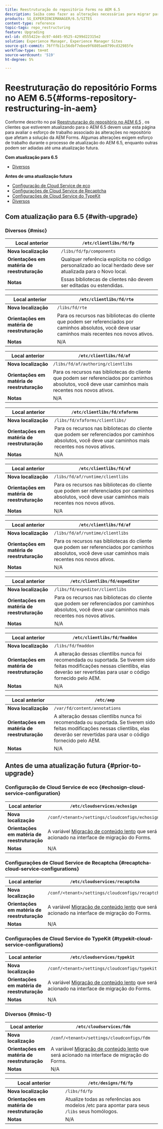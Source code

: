 ```yaml
---
title: Reestruturação do repositório Forms no AEM 6.5
description: Saiba como fazer as alterações necessárias para migrar para a nova estrutura do repositório no AEM 6.5 para Forms.
products: SG_EXPERIENCEMANAGER/6.5/SITES
content-type: reference
topic-tags: repo_restructuring
feature: Upgrading
exl-id: d555422e-dc97-4d45-9525-4299d22315e2
solution: Experience Manager, Experience Manager Sites
source-git-commit: 76fffb11c56dbf7ebee9f6805ae0799cd32985fe
workflow-type: tm+mt
source-wordcount: '519'
ht-degree: 5%

---
```


# Reestruturação do repositório Forms no AEM 6.5{#forms-repository-restructuring-in-aem}

Conforme descrito no pai [Reestruturação do repositório no AEM 6.5](/help/sites-deploying/repository-restructuring.md) , os clientes que estiverem atualizando para o AEM 6.5 devem usar esta página para avaliar o esforço de trabalho associado às alterações no repositório que afetam a solução da AEM Forms. Algumas alterações exigem esforço de trabalho durante o processo de atualização do AEM 6.5, enquanto outras podem ser adiadas até uma atualização futura.

**Com atualização para 6.5**

* [Diversos](/help/sites-deploying/forms-repository-restructuring-in-aem-6-5.md#misc)

**Antes de uma atualização futura**

* [Configuração de Cloud Service de eco](/help/sites-deploying/forms-repository-restructuring-in-aem-6-5.md#echosign-cloud-service-configuration)
* [Configurações de Cloud Service de Recaptcha](/help/sites-deploying/forms-repository-restructuring-in-aem-6-5.md#recaptcha-cloud-service-configurations)
* [Configurações de Cloud Service do TypeKit](/help/sites-deploying/forms-repository-restructuring-in-aem-6-5.md#typekit-cloud-service-configurations)
* [Diversos](/help/sites-deploying/forms-repository-restructuring-in-aem-6-5.md#misc)

## Com atualização para 6.5 {#with-upgrade}

### Diversos {#misc}

| **Local anterior** | `/etc/clientlibs/fd/fp` |
|---|---|
| **Nova localização** | `/libs/fd/fp/components` |
| **Orientações em matéria de reestruturação** | Qualquer referência explícita no código personalizado ao local herdado deve ser atualizada para o Novo local. |
| **Notas** | Essas bibliotecas de clientes não devem ser editadas ou estendidas. |

| **Local anterior** | `/etc/clientlibs/fd/rte` |
|---|---|
| **Nova localização** | `/libs/fd/rte` |
| **Orientações em matéria de reestruturação** | Para os recursos nas bibliotecas do cliente que podem ser referenciados por caminhos absolutos, você deve usar caminhos mais recentes nos novos ativos. |
| **Notas** | N/A |

| **Local anterior** | `/etc/clientlibs/fd/af` |
|---|---|
| **Nova localização** | `/libs/fd/af/authoring/clientlibs` |
| **Orientações em matéria de reestruturação** | Para os recursos nas bibliotecas do cliente que podem ser referenciados por caminhos absolutos, você deve usar caminhos mais recentes nos novos ativos. |
| **Notas** | N/A |

| **Local anterior** | `/etc/clientlibs/fd/xfaforms` |
|---|---|
| **Nova localização** | `/libs/fd/xfaforms/clientlibs/` |
| **Orientações em matéria de reestruturação** | Para os recursos nas bibliotecas do cliente que podem ser referenciados por caminhos absolutos, você deve usar caminhos mais recentes nos novos ativos. |
| **Notas** | N/A |

| **Local anterior** | `/etc/clientlibs/fd/af` |
|---|---|
| **Nova localização** | `/libs/fd/af/runtime/clientlibs` |
| **Orientações em matéria de reestruturação** | Para os recursos nas bibliotecas do cliente que podem ser referenciados por caminhos absolutos, você deve usar caminhos mais recentes nos novos ativos. |
| **Notas** | N/A |

| **Local anterior** | `/etc/clientlibs/fd/af` |
|---|---|
| **Nova localização** | `/libs/fd/af/runtime/clientlibs` |
| **Orientações em matéria de reestruturação** | Para os recursos nas bibliotecas do cliente que podem ser referenciados por caminhos absolutos, você deve usar caminhos mais recentes nos novos ativos. |
| **Notas** | N/A |

| **Local anterior** | `/etc/clientlibs/fd/expeditor` |
|---|---|
| **Nova localização** | `/libs/fd/expeditor/clientlibs` |
| **Orientações em matéria de reestruturação** | Para os recursos nas bibliotecas do cliente que podem ser referenciados por caminhos absolutos, você deve usar caminhos mais recentes nos novos ativos. |
| **Notas** | N/A |

| **Local anterior** | `/etc/clientlibs/fd/fmaddon` |
|---|---|
| **Nova localização** | `/libs/fd/fmaddon` |
| **Orientações em matéria de reestruturação** | A alteração dessas clientlibs nunca foi recomendada ou suportada. Se tiverem sido feitas modificações nessas clientlibs, elas deverão ser revertidas para usar o código fornecido pelo AEM. |
| **Notas** | N/A |

| **Local anterior** | `/etc/aep` |
|---|---|
| **Nova localização** | `/var/fd/content/annotations` |
| **Orientações em matéria de reestruturação** | A alteração dessas clientlibs nunca foi recomendada ou suportada. Se tiverem sido feitas modificações nessas clientlibs, elas deverão ser revertidas para usar o código fornecido pelo AEM. |
| **Notas** | N/A |

## Antes de uma atualização futura {#prior-to-upgrade}

### Configuração de Cloud Service de eco {#echosign-cloud-service-configuration}

| **Local anterior** | `/etc/cloudservices/echosign` |
|---|---|
| **Nova localização** | `/conf/<tenant>/settings/cloudconfigs/echosign` |
| **Orientações em matéria de reestruturação** | A variável [Migração de conteúdo lento](/help/sites-deploying/lazy-content-migration.md) que será acionado na interface de migração do Forms. |
| **Notas** | N/A |

### Configurações de Cloud Service de Recaptcha {#recaptcha-cloud-service-configurations}

| **Local anterior** | `/etc/cloudservices/recaptcha` |
|---|---|
| **Nova localização** | `/conf/<tenant>/settings/cloudconfigs/recaptcha` |
| **Orientações em matéria de reestruturação** | A variável [Migração de conteúdo lento](/help/sites-deploying/lazy-content-migration.md) que será acionado na interface de migração do Forms. |
| **Notas** | N/A |

### Configurações de Cloud Service do TypeKit {#typekit-cloud-service-configurations}

| **Local anterior** | `/etc/cloudservices/typekit` |
|---|---|
| **Nova localização** | `/conf/<tenant>/settings/cloudconfigs/typekit` |
| **Orientações em matéria de reestruturação** | A variável [Migração de conteúdo lento](/help/sites-deploying/lazy-content-migration.md) que será acionado na interface de migração do Forms. |
| **Notas** | N/A |

### Diversos {#misc-1}

| **Local anterior** | `/etc/cloudservices/fdm` |
|---|---|
| **Nova localização** | `/conf/<tenant>/settings/cloudconfigs/fdm` |
| **Orientações em matéria de reestruturação** | A variável [Migração de conteúdo lento](/help/sites-deploying/lazy-content-migration.md) que será acionado na interface de migração do Forms. |
| **Notas** | N/A |

| **Local anterior** | `/etc/designs/fd/fp` |
|---|---|
| **Nova localização** | `/libs/fd/fp` |
| **Orientações em matéria de reestruturação** | Atualize todas as referências aos modelos /etc para apontar para seus `/libs` seus homólogos. |
| **Notas** | N/A |
